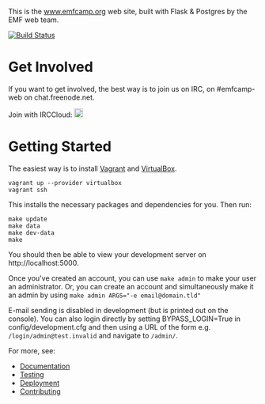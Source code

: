 This is the www.emfcamp.org web site, built with Flask & Postgres by the 
EMF web team.

[![Build Status](https://travis-ci.org/emfcamp/Website.svg?branch=master)](https://travis-ci.org/emfcamp/Website)

Get Involved
============

If you want to get involved, the best way is to join us on IRC, on #emfcamp-web on chat.freenode.net.

Join with IRCCloud: <a href="https://www.irccloud.com/invite?channel=%23emfcamp-web&amp;hostname=irc.freenode.net&amp;port=6697&amp;ssl=1" target="_blank"><img src="https://www.irccloud.com/invite-svg?channel=%23emfcamp-web&amp;hostname=irc.freenode.net&amp;port=6697&amp;ssl=1" height="18"></a>

Getting Started
===============

The easiest way is to install [Vagrant](https://www.vagrantup.com/) and
[VirtualBox](https://www.virtualbox.org/).

```
vagrant up --provider virtualbox
vagrant ssh
```

This installs the necessary packages and dependencies for you. Then run:

```
make update
make data
make dev-data
make
```
You should then be able to view your development server on http://localhost:5000.

Once you've created an account, you can use `make admin` to make your user an administrator.
Or, you can create an account and simultaneously make it an admin by using `make admin ARGS="-e email@domain.tld"`

E-mail sending is disabled in development (but is printed out on the console). You can also login directly by setting BYPASS_LOGIN=True in config/development.cfg and then using a URL of the form e.g. `/login/admin@test.invalid` and navigate to `/admin/`.

For more, see:

* [Documentation](docs/documentation.md)
* [Testing](docs/testing.md)
* [Deployment](docs/deployment.md)
* [Contributing](.github/CONTRIBUTING.md)

